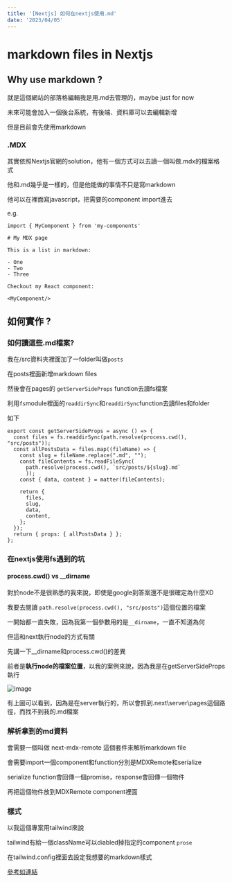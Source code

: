 ```yaml
---
title: '[Nextjs] 如何在nextjs使用.md'
date: '2023/04/05'
---
```

# markdown files in Nextjs

## Why use markdown ?

就是這個網站的部落格編輯我是用.md去管理的，maybe just for now

未來可能會加入一個後台系統，有後端、資料庫可以去編輯新增

但是目前會先使用markdown

### .MDX

其實依照Nextjs官網的solution，他有一個方式可以去讀一個叫做.mdx的檔案格式

他和.md幾乎是一樣的，但是他能做的事情不只是寫markdown

他可以在裡面寫javascript，把需要的component import進去

e.g.

```
import { MyComponent } from 'my-components'

# My MDX page

This is a list in markdown:

- One
- Two
- Three

Checkout my React component:

<MyComponent/>
```

## 如何實作 ?

### 如何讀這些.md檔案?

我在/src資料夾裡面加了一folder叫做`posts`

在posts裡面新增markdown files

然後會在pages的 `getServerSideProps` function去讀fs檔案

利用`fs`module裡面的`readdirSync`和`readdirSync`function去讀files和folder

如下

```
export const getServerSideProps = async () => {
  const files = fs.readdirSync(path.resolve(process.cwd(), "src/posts"));
  const allPostsData = files.map((fileName) => {
    const slug = fileName.replace(".md", "");
    const fileContents = fs.readFileSync(
      path.resolve(process.cwd(), `src/posts/${slug}.md`
      ));
    const { data, content } = matter(fileContents);

    return {
      files,
      slug,
      data,
      content,
    };
  });
  return { props: { allPostsData } };
};
```

### 在nextjs使用fs遇到的坑

#### process.cwd() vs __dirname

對於node不是很熟悉的我來說，即使是google到答案還不是很確定為什麼XD

我要去閱讀 `path.resolve(process.cwd(), "src/posts")`這個位置的檔案

一開始都一直失敗，因為我第一個參數用的是`__dirname`，一直不知道為何

但這和next執行node的方式有關

先講一下__dirname和process.cwd()的差異

前者是**執行node的檔案位置**，以我的案例來說，因為我是在getServerSideProps執行

![image](/2.png)

有上圖可以看到，因為是在server執行的，所以會抓到\.next\server\pages這個路徑，而找不到我的.md檔案


### 解析拿到的md資料

會需要一個叫做 next-mdx-remote 這個套件來解析markdown file

會需要import一個component和function分別是MDXRemote和serialize

serialize function會回傳一個promise，response會回傳一個物件

再把這個物件放到MDXRemote component裡面

### 樣式

以我這個專案用tailwind來說

tailwind有給一個className可以diabled掉指定的component `prose`

在tailwind.config裡面去設定我想要的markdown樣式

<a href="https://tailwindcss.com/docs/typography-plugin" target="_blank">參考如連結</a>